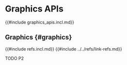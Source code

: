 # Graphics APIs

{{#include graphics_apis.incl.md}}

## Graphics {#graphics}

{{#include refs.incl.md}}
{{#include ../../refs/link-refs.md}}

<div class="hidden">
TODO P2
</div>
